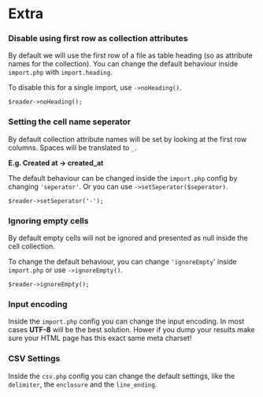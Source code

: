 # Extra

### Disable using first row as collection attributes

By default we will use the first row of a file as table heading (so as attribute names for the collection).
You can change the default behaviour inside `import.php` with `import.heading`.

To disable this for a single import, use `->noHeading()`.

    $reader->noHeading();

### Setting the cell name seperator
By default collection attribute names will be set by looking at the first row columns. Spaces will be translated to `_`.

**E.g. Created at -> created_at**

The default behaviour can be changed inside the `import.php` config by changing `'seperator'`. Or you can use `->setSeperator($seperator)`.

    $reader->setSeperator('-');

### Ignoring empty cells
By default empty cells will not be ignored and presented as null inside the cell collection.

To change the default behaviour, you can change `'ignoreEmpty`' inside `import.php` or use `->ignoreEmpty()`.

    $reader->ignoreEmpty();

### Input encoding

Inside the `import.php` config you can change the input encoding. In most cases **UTF-8** will be the best solution. Hower if you dump your results make sure your HTML page has this exact same meta charset!

### CSV Settings

Inside the `csv.php` config you can change the default settings, like the `delimiter`, the `enclosure` and the `line_ending`.